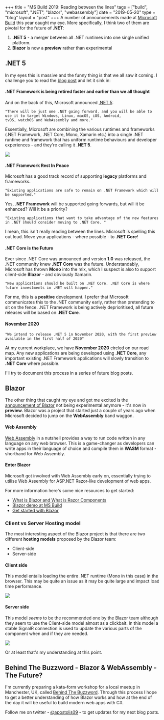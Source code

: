 +++
title =  "MS Build 2019: Reading between the lines"
tags = ["build", "microsoft", ".NET", "blazor", "webassembly"]
date = "2019-05-20"
type = "blog"
layout = "post"
+++
A number of announcements made at [Microsoft Build](https://www.microsoft.com/en-us/build) this year caught my eye. More specifically, I think two of them are pivotal for the future of **.NET**:

1. **.NET 5** - a merger between all .NET runtimes into one single unified platform.
2. **Blazor** is now a **preview** rather than experimental

## .NET 5

In my eyes this is massive and the funny thing is that we all saw it coming. I challenge you to read the [blog post](https://devblogs.microsoft.com/dotnet/net-core-is-the-future-of-net/) and let it sink in:

#### .NET Framework is being retired faster and earlier than we all thought

And on the back of this, Microsoft announced [.NET 5](https://devblogs.microsoft.com/dotnet/introducing-net-5/):

```
"There will be just one .NET going forward, and you will be able to use it to target Windows, Linux, macOS, iOS, Android, 
tvOS, watchOS and WebAssembly and more."
```

Essentially, Microsoft are combining the various runtimes and frameworks (.NET Framework, .NET Core, Mono, Xamarin etc.) into a single .NET runtime and framework that has uniform runtime behaviours and developer experiences - and they're calling it **.NET 5**.

![](.NET%205.PNG)

#### .NET Framework Rest In Peace

Microsoft has a good track record of supporting **legacy** platforms and frameworks.

```
"Existing applications are safe to remain on .NET Framework which will be supported."
```

Yes, **.NET Framework** will be supported going forwards, but will it be enhanced? Will it be a priority?

```
"Existing applications that want to take advantage of the new features in .NET should consider moving to .NET Core. "
```

I mean, this isn't really reading between the lines. Microsoft is spelling this out loud. Move your applications - where possible - to **.NET Core**!

#### .NET Core is the Future

Ever since .NET Core was announced and version **1.0** was released, the .NET community knew **.NET Core** was the future. Understandably, Microsoft has thrown **Mono** into the mix, which I suspect is also to support client-side **Blazor** - and obviously Xamarin.

```
"New applications should be built on .NET Core. .NET Core is where future investments in .NET will happen."
```

For me, this is a **positive** development. I prefer that Microsoft communicates this to the .NET community early, rather than pretending to sit on the fence. .NET Framework is being actively deprioritised, all future releases will be based on **.NET Core**.

#### November 2020

```
"We intend to release .NET 5 in November 2020, with the first preview available in the first half of 2020"
```

At my current workplace, we have **November 2020** circled on our road map. Any new applications are being developed using **.NET Core**, any important existing .NET Framework applications will slowly transition to **.NET Core** where possible.

I'll try to document this process in a series of future blog posts.

## Blazor

The other thing that caught my eye and got me excited is the [announcement of Blazor](https://mybuild.techcommunity.microsoft.com/sessions/77033?source=sessions#top-anchor) not being experimental anymore - it's now in **preview**. Blazor was a project that started just a couple of years ago when Microsoft decided to jump on the **WebAssembly** band waggon.

#### Web Assembly

[Web Assembly](https://webassembly.org/) in a nutshell provides a way to run code written in any language on any web browser. This is a game-changer as developers can write apps in their language of choice and compile them in **WASM** format - shorthand for Web Assembly.

#### Enter Blazor

Microsoft got involved with Web Assembly early on, essentially trying to utilise Web Assembly for ASP.NET Razor-like development of web apps.

For more information here's some nice resources to get started:

- [What is Blazor and What is Razor Components](https://www.hanselman.com/blog/WhatIsBlazorAndWhatIsRazorComponents.aspx)
- [Blazor demo at MS Build](https://mybuild.techcommunity.microsoft.com/sessions/77033?source=sessions#top-anchor)
- [Get started with Blazor](https://docs.microsoft.com/en-us/aspnet/core/blazor/get-started?view=aspnetcore-3.0&tabs=visual-studio)

### Client vs Server Hosting model

The most interesting aspect of the Blazor project is that there are two different **hosting models** proposed by the Blazor team:

- Client-side
- Server-side

#### Client side

This model entails loading the entire .NET runtime (Mono in this case) in the browser. This may be quite an issue as it may be quite large and impact load time performance.

![](../Blazor%20client%20side.PNG)

#### Server side

This model *seems* to be the recommended one by the Blazor team although they seem to use the Client-side model almost as a clickbait. In this model a stable SignalR connection is used to update the various parts of the component when and if they are needed.

![](../Blazor%20server%20side.PNG)

Or at least that's my understanding at this point.

## Behind The Buzzword - Blazor & WebAssembly - The Future?

I'm currently preparing a kata-form workshop for a local meetup in Manchester, UK, called [Behind The Buzzword](https://www.meetup.com/en-AU/Behind-The-Buzz-Word/events/261514601/). Through this process I hope to get a better understanding of how Blazor works and how at the end of the day it will be useful to build modern web apps with C#.

Follow me on twitter - [@apostolis09](https://twitter.com/apostolis09) - to get updates for my next blog posts.
